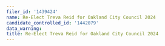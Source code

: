 ```yaml
---
filer_id: '1439424'
name: Re-Elect Treva Reid for Oakland City Council 2024
candidate_controlled_id: '1442079'
data_warning: 
title: Re-Elect Treva Reid for Oakland City Council 2024
---
```

